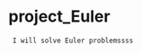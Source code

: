 # project_Euler
````````````````````````````````````````
 I will solve Euler problemssss
`````````````````````````````````````````
